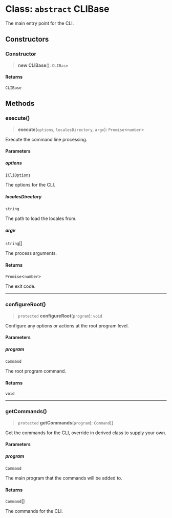 # Class: `abstract` CLIBase

The main entry point for the CLI.

## Constructors

### Constructor

> **new CLIBase**(): `CLIBase`

#### Returns

`CLIBase`

## Methods

### execute()

> **execute**(`options`, `localesDirectory`, `argv`): `Promise`\<`number`\>

Execute the command line processing.

#### Parameters

##### options

[`ICliOptions`](../interfaces/ICliOptions.md)

The options for the CLI.

##### localesDirectory

`string`

The path to load the locales from.

##### argv

`string`[]

The process arguments.

#### Returns

`Promise`\<`number`\>

The exit code.

***

### configureRoot()

> `protected` **configureRoot**(`program`): `void`

Configure any options or actions at the root program level.

#### Parameters

##### program

`Command`

The root program command.

#### Returns

`void`

***

### getCommands()

> `protected` **getCommands**(`program`): `Command`[]

Get the commands for the CLI, override in derived class to supply your own.

#### Parameters

##### program

`Command`

The main program that the commands will be added to.

#### Returns

`Command`[]

The commands for the CLI.
